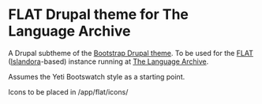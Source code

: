 FLAT Drupal theme for The Language Archive
===================================================
A Drupal subtheme of the [Bootstrap Drupal theme](https://www.drupal.org/project/bootstrap).
To be used for the [FLAT](https://github.com/TheLanguageArchive/FLAT) ([Islandora](https://github.com/Islandora/islandora)-based) instance running at [The Language Archive](https://tla.mpi.nl).

Assumes the Yeti Bootswatch style as a starting point.

Icons to be placed in /app/flat/icons/



